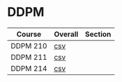 # DDPM

| Course | Overall | Section |
| ------ | ------- | ------- |
| DDPM 210 | [csv](https://github.com/UCSD-Historical-Enrollment-Data/2024Spring/blob/main/overall/DDPM%20210.csv) |  |
| DDPM 211 | [csv](https://github.com/UCSD-Historical-Enrollment-Data/2024Spring/blob/main/overall/DDPM%20211.csv) |  |
| DDPM 214 | [csv](https://github.com/UCSD-Historical-Enrollment-Data/2024Spring/blob/main/overall/DDPM%20214.csv) |  |
